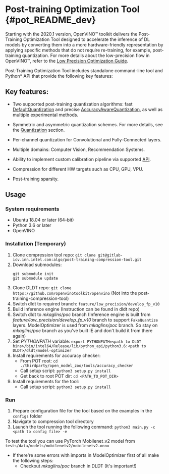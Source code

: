 # Post-training Optimization Tool {#pot_README_dev}

Starting with the 2020.1 version, OpenVINO&trade; toolkit delivers the Post-Training Optimization Tool designed to accelerate the inference of DL models by converting them into a more hardware-friendly representation by applying specific methods that do not require re-training, for example, post-training quantization.
For more details about the low-precision flow in OpenVINO&trade;, refer to the [Low Precision Optimization Guide](docs/LowPrecisionOptimizationGuide.md).

Post-Training Optimization Tool includes standalone command-line tool and Python* API that provide the following key features:

## Key features:

* Two supported post-training quantization algorithms: fast [DefaultQuantization](openvino/tools/pot/algorithms/quantization/default/README.md) and precise [AccuracyAwareQuantization](openvino/tools/pot/algorithms/quantization/accuracy_aware/README.md), as well as multiple experimental methods.

* Symmetric and asymmetric quantization schemes. For more details, see the [Quantization](openvino/tools/pot/algorithms/quantization/README.md) section.
* Per-channel quantization for Convolutional and Fully-Connected layers.
* Multiple domains: Computer Vision, Recommendation Systems.
* Ability to implement custom calibration pipeline via supported [API](openvino/tools/pot/api/README.md).
* Compression for different HW targets such as CPU, GPU, VPU.
* Post-training sparsity.

## Usage

### System requirements
- Ubuntu 18.04 or later (64-bit)
- Python 3.6 or later
- OpenVINO

### Installation (Temporary)
1) Clone compression tool repo: `git clone git@gitlab-icv.inn.intel.com:algo/post-training-compression-tool.git`
2) Download submodules:
   ```
   git submodule init
   git submodule update
   ```
3) Clone DLDT repo: `git clone https://github.com/openvinotoolkit/openvino` (Not into the post-training-compression-tool)
4) Switch dldt to required branch: `feature/low_precision/develop_fp_v10`
5) Build inference engine (Instruction can be found in dldt repo)
6) Switch dldt to _mkaglins/poc_ branch (Inference engine is built from _feature/low_precision/develop_fp_v10_ branch to support `FakeQuantize` layers. ModelOptimizer is used from _mkaglins/poc_ branch. So stay on _mkaglins/poc_ branch as you've built IE and don't build it from there again)
7) Set _PYTHONPATH_ variable: `export PYTHONPATH=<path to DLDT bins>/bin/intel64/Release/lib/python_api/python3.6:<path to DLDT>/dldt/model-optimizer`
8) Install requirements for accuracy checker:
    - From POT root: `cd ./thirdparty/open_model_zoo/tools/accuracy_checker`
    - Call setup script: `python3 setup.py install`
    - Get back to root POT dir: `cd <PATH_TO_POT_DIR>`
9) Install requirements for the tool:
    - Call setup script: `python3 setup.py install`

### Run
1) Prepare configuration file for the tool based on the examples in the `configs` folder
2) Navigate to compression tool directory
3) Launch the tool running the following command:
    `python3 main.py -c <path to config file> -e`

To test the tool you can use PyTorch Mobilenet_v2 model from `tests/data/models/mobilenetv2/mobilenetv2.onnx`

 - If there're some errors with imports in ModelOptimizer first of all make the following steps:
    - Checkout _mkaglins/poc_ branch in DLDT (It's important!)
